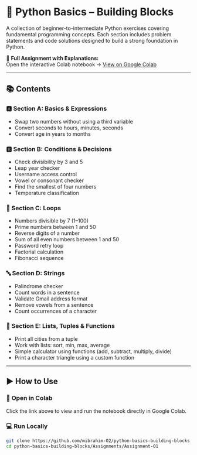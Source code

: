 # 🐍 Python Basics – Building Blocks  

A collection of beginner-to-intermediate Python exercises covering fundamental programming concepts. Each section includes problem statements and code solutions designed to build a strong foundation in Python.  

📓 **Full Assignment with Explanations:**  
Open the interactive Colab notebook → [View on Google Colab](https://colab.research.google.com/github/mibrahim-O2/python-basics-building-blocks/blob/main/Assignments/Assignment-01/Assignment01%20(3).ipynb)  

---

## 📚 **Contents**  

### 🅰️ Section A: Basics & Expressions  
- Swap two numbers without using a third variable  
- Convert seconds to hours, minutes, seconds  
- Convert age in years to months  

### 🅱️ Section B: Conditions & Decisions  
- Check divisibility by 3 and 5  
- Leap year checker  
- Username access control  
- Vowel or consonant checker  
- Find the smallest of four numbers  
- Temperature classification  

### 🔁 Section C: Loops  
- Numbers divisible by 7 (1–100)  
- Prime numbers between 1 and 50  
- Reverse digits of a number  
- Sum of all even numbers between 1 and 50  
- Password retry loop  
- Factorial calculation  
- Fibonacci sequence  

### 🔤 Section D: Strings  
- Palindrome checker  
- Count words in a sentence  
- Validate Gmail address format  
- Remove vowels from a sentence  
- Count occurrences of a character  

### 🧰 Section E: Lists, Tuples & Functions  
- Print all cities from a tuple  
- Work with lists: sort, min, max, average  
- Simple calculator using functions (add, subtract, multiply, divide)  
- Print a character triangle using a custom function  

---

## ▶️ **How to Use**  

### 📂 **Open in Colab**  
Click the link above to view and run the notebook directly in Google Colab.  

### 💻 **Run Locally**  
```bash
git clone https://github.com/mibrahim-O2/python-basics-building-blocks.git
cd python-basics-building-blocks/Assignments/Assignment-01

